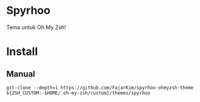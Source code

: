 # Spyrhoo
Tema untuk Oh My Zsh!

# Install
## Manual
```shell
git-clone --depth=1 https://github.com/FajarKim/spyrhoo-ohmyzsh-theme ${ZSH_CUSTOM:-$HOME/.oh-my-zsh/custom}/themes/spyrhoo
